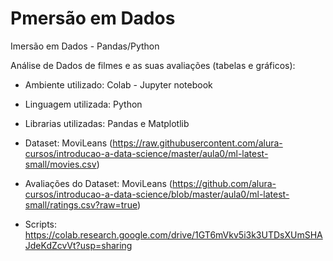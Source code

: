 # Pmersão em Dados
Imersão em Dados - Pandas/Python

Análise de Dados de filmes e as suas avaliações (tabelas e gráficos):

- Ambiente utilizado: Colab - Jupyter notebook

- Linguagem utilizada: Python

- Librarias utilizadas: Pandas e Matplotlib

- Dataset: MoviLeans (https://raw.githubusercontent.com/alura-cursos/introducao-a-data-science/master/aula0/ml-latest-small/movies.csv) 

- Avaliações do Dataset: MoviLeans (https://github.com/alura-cursos/introducao-a-data-science/blob/master/aula0/ml-latest-small/ratings.csv?raw=true)

- Scripts: https://colab.research.google.com/drive/1GT6mVkv5i3k3UTDsXUmSHAJdeKdZcvVt?usp=sharing
